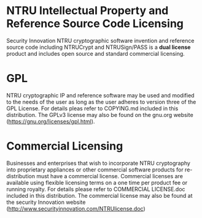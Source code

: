 NTRU Intellectual Property and Reference Source Code Licensing
===============================================================
Security Innovation NTRU cryptographic software invention and reference source code including NTRUCrypt and NTRUSign/PASS is a **dual license** product and includes open source and standard commercial licensing. 

GPL
===========
NTRU cryptographic IP and reference software  may be used and modified to the needs of the user as long as the user adheres to version three of the GPL License. For  details pleas refer to COPYING.md included in this distribution. The GPLv3 license may also be found on the gnu.org website (https://gnu.org/licenses/gpl.html).

Commercial Licensing
====================
Businesses and enterprises that wish to incorporate NTRU cryptography into proprietary appliances or other commercial software products for re-distribution must have a commercial license. Commercial licenses are available using flexible licensing terms on a one time per product fee or running royalty.  For details please refer to COMMERCIAL LICENSE.doc included in this distribution.  The commercial license may also be found at the security Innovation website (http://www.securityinnovation.com/NTRUlicense.doc)

